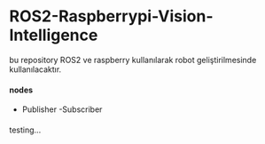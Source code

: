 # ROS2-Raspberrypi-Vision-Intelligence
bu repository ROS2 ve raspberry kullanılarak robot geliştirilmesinde kullanılacaktır.
#### nodes
- Publisher
-Subscriber
####
testing...
